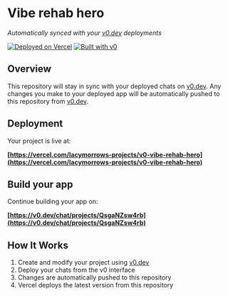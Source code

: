 # Vibe rehab hero

*Automatically synced with your [v0.dev](https://v0.dev) deployments*

[![Deployed on Vercel](https://img.shields.io/badge/Deployed%20on-Vercel-black?style=for-the-badge&logo=vercel)](https://vercel.com/lacymorrows-projects/v0-vibe-rehab-hero)
[![Built with v0](https://img.shields.io/badge/Built%20with-v0.dev-black?style=for-the-badge)](https://v0.dev/chat/projects/QsgaNZsw4rb)

## Overview

This repository will stay in sync with your deployed chats on [v0.dev](https://v0.dev).
Any changes you make to your deployed app will be automatically pushed to this repository from [v0.dev](https://v0.dev).

## Deployment

Your project is live at:

**[https://vercel.com/lacymorrows-projects/v0-vibe-rehab-hero](https://vercel.com/lacymorrows-projects/v0-vibe-rehab-hero)**

## Build your app

Continue building your app on:

**[https://v0.dev/chat/projects/QsgaNZsw4rb](https://v0.dev/chat/projects/QsgaNZsw4rb)**

## How It Works

1. Create and modify your project using [v0.dev](https://v0.dev)
2. Deploy your chats from the v0 interface
3. Changes are automatically pushed to this repository
4. Vercel deploys the latest version from this repository
